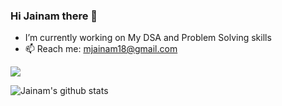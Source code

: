 ### Hi Jainam there 👋
- I’m currently working on My DSA and Problem Solving skills 
- 📫 Reach me: mjainam18@gmail.com

![](https://komarev.com/ghpvc/?username=Jainam321&color=dc143c)

![Jainam's github stats](https://github-readme-stats.vercel.app/api?username=Jainam321&theme=algolia&show_icons=true)

